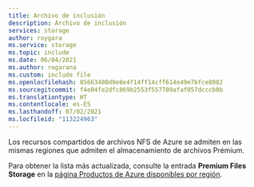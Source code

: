 ```yaml
---
title: Archivo de inclusión
description: Archivo de inclusión
services: storage
author: roygara
ms.service: storage
ms.topic: include
ms.date: 06/04/2021
ms.author: rogarana
ms.custom: include file
ms.openlocfilehash: 85663480d9e8e4f14ff14cff614e49e7bfce8982
ms.sourcegitcommit: f4e04fe2dfc869b2553f557709afaf057dcccb0b
ms.translationtype: HT
ms.contentlocale: es-ES
ms.lasthandoff: 07/02/2021
ms.locfileid: "113224963"
---
```

Los recursos compartidos de archivos NFS de Azure se admiten en las mismas regiones que admiten el almacenamiento de archivos Prémium.

Para obtener la lista más actualizada, consulte la entrada **Premium Files Storage** en la [página Productos de Azure disponibles por región](https://azure.microsoft.com/global-infrastructure/services/?products=storage&regions=all).